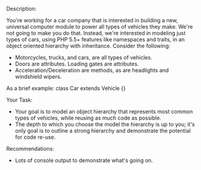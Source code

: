 Description:

You're working for a car company that is interested in building a new, universal computer module to power all types of vehicles they make. We're not going to make you do that. Instead, we're interested in modeling just types of cars, using PHP 5.5+ features like namespaces and traits, in an object oriented hierarchy with inheritance. Consider the following:

- Motorcycles, trucks, and cars, are all types of vehicles.
- Doors are attributes. Loading gates are attributes.
- Acceleration/Deceleration are methods, as are headlights and windshield wipers.

As a brief example: class Car extends Vehicle {}

Your Task:

- Your goal is to model an object hierarchy that represents most common types of vehicles, while reusing as much code as possible.
- The depth to which you choose the model the hierarchy is up to you; it's only goal is to outline a strong hierarchy and demonstrate the potential for code re-use.

Recommendations:

- Lots of console output to demonstrate what's going on.